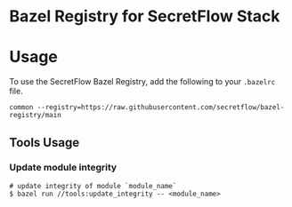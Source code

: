 Bazel Registry for SecretFlow Stack
===================================


# Usage

To use the SecretFlow Bazel Registry, add the following to your `.bazelrc` file.

```
common --registry=https://raw.githubusercontent.com/secretflow/bazel-registry/main
```



## Tools Usage

### Update module integrity

```
# update integrity of module `module_name`
$ bazel run //tools:update_integrity -- <module_name>
```
